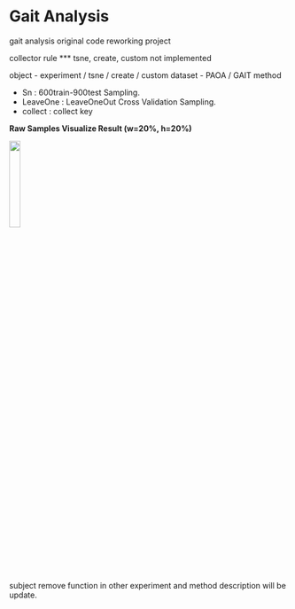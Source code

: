 # Gait Analysis
gait analysis original code reworking project

collector rule
*** tsne, create, custom not implemented

object - experiment / tsne / create / custom
dataset - PAOA / GAIT
method
  - Sn : 600train-900test Sampling. 
  - LeaveOne : LeaveOneOut Cross Validation Sampling.
  - collect : collect key

 **Raw Samples Visualize Result (w=20%, h=20%)**
 
 <img src="https://user-images.githubusercontent.com/27661992/82512925-7884a480-9b4c-11ea-842c-ec905226555e.png" width="20%"  height="20%">

subject remove function in other experiment and method description will be update.
